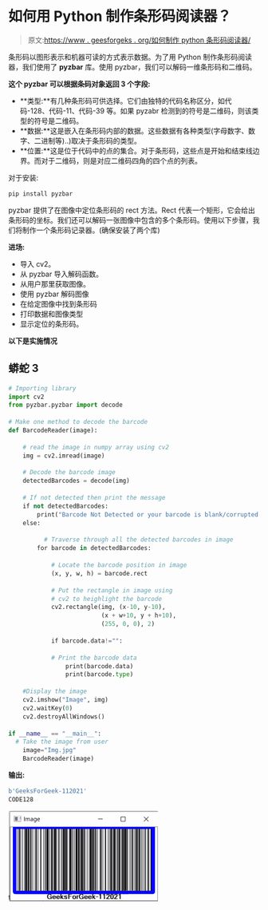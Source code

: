 # 如何用 Python 制作条形码阅读器？

> 原文:[https://www . geesforgeks . org/如何制作 python 条形码阅读器/](https://www.geeksforgeeks.org/how-to-make-a-barcode-reader-in-python/)

条形码以图形表示和机器可读的方式表示数据。为了用 Python 制作条形码阅读器，我们使用了 **pyzbar** 库。使用 pyzbar，我们可以解码一维条形码和二维码。

**这个 pyzbar 可以根据条码对象返回 3 个字段:**

*   **类型:**有几种条形码可供选择。它们由独特的代码名称区分，如代码-128、代码-11、代码-39 等。如果 pyzabr 检测到的符号是二维码，则该类型的符号是二维码。
*   **数据:**这是嵌入在条形码内部的数据。这些数据有各种类型(字母数字、数字、二进制等)..)取决于条形码的类型。
*   **位置:**这是位于代码中的点的集合。对于条形码，这些点是开始和结束线边界。而对于二维码，则是对应二维码四角的四个点的列表。

对于安装:

```py
pip install pyzbar
```

pyzbar 提供了在图像中定位条形码的 rect 方法。Rect 代表一个矩形，它会给出条形码的坐标。我们还可以解码一张图像中包含的多个条形码。使用以下步骤，我们将制作一个条形码记录器。(确保安装了两个库)

**进场:**

*   导入 cv2。
*   从 pyzbar 导入解码函数。
*   从用户那里获取图像。
*   使用 pyzbar 解码图像
*   在给定图像中找到条形码
*   打印数据和图像类型
*   显示定位的条形码。

**以下是实施情况**

## 蟒蛇 3

```py
# Importing library
import cv2
from pyzbar.pyzbar import decode

# Make one method to decode the barcode
def BarcodeReader(image):

    # read the image in numpy array using cv2
    img = cv2.imread(image)

    # Decode the barcode image
    detectedBarcodes = decode(img)

    # If not detected then print the message
    if not detectedBarcodes:
        print("Barcode Not Detected or your barcode is blank/corrupted!")
    else:

          # Traverse through all the detected barcodes in image
        for barcode in detectedBarcodes: 

            # Locate the barcode position in image
            (x, y, w, h) = barcode.rect

            # Put the rectangle in image using
            # cv2 to heighlight the barcode
            cv2.rectangle(img, (x-10, y-10),
                          (x + w+10, y + h+10),
                          (255, 0, 0), 2)

            if barcode.data!="":

            # Print the barcode data
                print(barcode.data)
                print(barcode.type)

    #Display the image
    cv2.imshow("Image", img)
    cv2.waitKey(0)
    cv2.destroyAllWindows()

if __name__ == "__main__":
  # Take the image from user
    image="Img.jpg"
    BarcodeReader(image)
```

**输出:**

```py
b'GeeksForGeek-112021'
CODE128
```

![](img/36c4071140f268a493212546f6e81ba8.png)